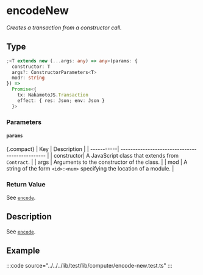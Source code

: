 # encodeNew

_Creates a transaction from a constructor call._

## Type

```ts
;<T extends new (...args: any) => any>(params: {
  constructor: T
  args?: ConstructorParameters<T>
  mod?: string
}) =>
  Promise<{
    tx: NakamotoJS.Transaction
    effect: { res: Json; env: Json }
  }>
```

### Parameters

#### `params`

{.compact}
| Key | Description |
| -----------| ----------------------------------------------- |
| constructor| A JavaScript class that extends from `Contract`. |
| args | Arguments to the constructor of the class. |
| mod | A string of the form `<id>:<num>` specifying the location of a module. |

### Return Value

See [`encode`](./encode.md).

## Description

See [`encode`](./encode.md).

## Example

:::code source="../../../lib/test/lib/computer/encode-new.test.ts" :::
